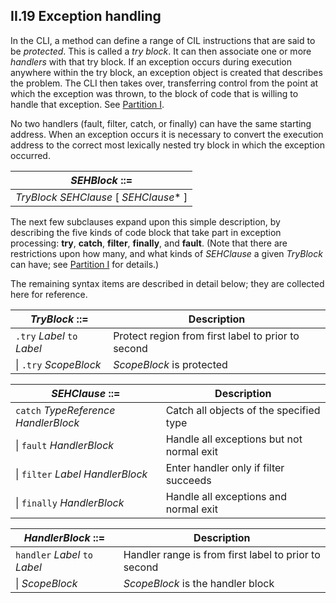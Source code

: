 ## II.19 Exception handling

In the CLI, a method can define a range of CIL instructions that are said to be _protected_. This is called a _try block_. It can then associate one or more _handlers_ with that try block. If an exception occurs during execution anywhere within the try block, an exception object is created that describes the problem. The CLI then takes over, transferring control from the point at which the exception was thrown, to the block of code that is willing to handle that exception. See [Partition I](#todo-missing-hyperlink).

No two handlers (fault, filter, catch, or finally) can have the same starting address. When an exception occurs it is necessary to convert the execution address to the correct most lexically nested try block in which the exception occurred.

 | _SEHBlock_ ::=
 | ----
 | _TryBlock_ _SEHClause_ [ _SEHClause_* ]

The next few subclauses expand upon this simple description, by describing the five kinds of code block that take part in exception processing: **try**, **catch**, **filter**, **finally**, and **fault**. (Note that there are restrictions upon how many, and what kinds of _SEHClause_ a given _TryBlock_ can have; see [Partition I](#todo-missing-hyperlink) for details.)

The remaining syntax items are described in detail below; they are collected here for reference.

 | _TryBlock_ ::= | Description
 | ---- | ----
 | `.try` _Label_ `to` _Label_ | Protect region from first label to prior to second
 | \| `.try` _ScopeBlock_ | _ScopeBlock_ is protected 

 | _SEHClause_ ::= | Description
 | ---- | ----
 | `catch` _TypeReference_ _HandlerBlock_ | Catch all objects of the specified type
 | \| `fault` _HandlerBlock_ | Handle all exceptions but not normal exit
 | \| `filter` _Label_ _HandlerBlock_ | Enter handler only if filter succeeds
 | \| `finally` _HandlerBlock_ | Handle all exceptions and normal exit

 | _HandlerBlock_ ::= | Description
 | ---- | ----
 | `handler` _Label_ `to` _Label_ | Handler range is from first label to prior to second
 | \| _ScopeBlock_ | _ScopeBlock_ is the handler block
